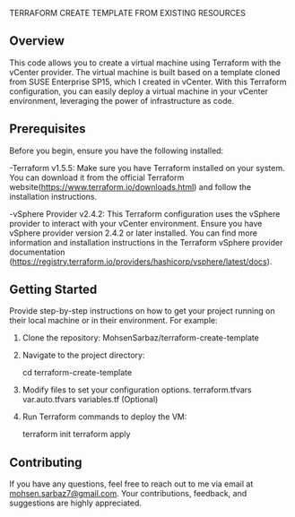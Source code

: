  TERRAFORM CREATE TEMPLATE FROM EXISTING RESOURCES

## Overview

This code allows you to create a virtual machine using Terraform with the vCenter provider. The virtual machine is built based on a template cloned from SUSE Enterprise SP15, which I created in vCenter. With this Terraform configuration, you can easily deploy a virtual machine in your vCenter environment, leveraging the power of infrastructure as code.

## Prerequisites

Before you begin, ensure you have the following installed:

-Terraform v1.5.5: Make sure you have Terraform installed on your system. You can download it from the official Terraform website(https://www.terraform.io/downloads.html) and follow the installation instructions.

-vSphere Provider v2.4.2: This Terraform configuration uses the vSphere provider to interact with your vCenter environment. Ensure you have vSphere provider version 2.4.2 or later installed. You can find more information and installation instructions in the Terraform vSphere provider documentation (https://registry.terraform.io/providers/hashicorp/vsphere/latest/docs).


## Getting Started

Provide step-by-step instructions on how to get your project running on their local machine or in their environment. For example:

1. Clone the repository:
  MohsenSarbaz/terraform-create-template
2. Navigate to the project directory:
   
   cd terraform-create-template

3. Modify files to set your configuration options.
   terraform.tfvars
   var.auto.tfvars
   variables.tf (Optional)
    
5. Run Terraform commands to deploy the VM:
   
   terraform init
   terraform apply
   
## Contributing

If you have any questions, feel free to reach out to me via email at mohsen.sarbaz7@gmail.com. Your contributions, feedback, and suggestions are highly appreciated.
